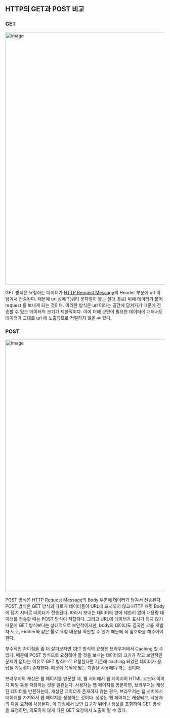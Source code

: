 ## HTTP의 GET과 POST 비교

### GET
<img width="796" alt="image" src="https://github.com/1017yu/Todo-doTalk/assets/83483378/8eba0096-fd2e-4fe3-92d4-6cbe07481bc8">

GET 방식은 요청하는 데이터가 [HTTP Request Message](https://developer.mozilla.org/en-US/docs/Web/HTTP/Messages)의 Header 부분에 url 이 담겨서 전송된다. 
때문에 url 상에 ?(쿼리 문자열이 붙는 절대 경로) 뒤에 데이터가 붙어 request 를 보내게 되는 것이다. 이러한 방식은 url 이라는 공간에 담겨가기 때문에 전송할 수 있는 데이터의 크기가 제한적이다.
이에 더해 보안이 필요한 데이터에 대해서도 데이터가 그대로 url 에 노출되므로 적절하지 않을 수 있다.

### POST

<img width="796" alt="image" src="https://github.com/1017yu/Todo-doTalk/assets/83483378/f3a90a80-1207-4e87-9dd5-9bbc0e29df3b">

 POST 방식은 [HTTP Request Message](https://developer.mozilla.org/en-US/docs/Web/HTTP/Messages)의 Body 부분에 데이터가 담겨서 전송된다. POST 방식은 GET 방식과 다르게 데이터들이 URL에 표시되지 않고 HTTP 패킷 Body에 담겨 서버로 데이터가 전송된다. 따라서 보내는 데이터의 양에 제한이 없어 대용량 데이터를 전송할 때는 POST 방식이 적합하다. 그리고 URL에 데이터가 표시가 되지 않기 때문에 GET 방식보다는 상대적으로 보안적이지만, body의 데이터도 결국엔 크롬 개발자 도구, Fiddler와 같은 툴로 요청 내용을 확인할 수 있기 때문에 꼭 암호화를 해주어야 한다.

부수적인 차이점을 좀 더 살펴보자면 GET 방식의 요청은 브라우저에서 Caching 할 수 있다. 때문에 POST 방식으로 요청해야 할 것을 보내는 데이터의 크기가 작고 보안적인 문제가 없다는 이유로 GET 방식으로 요청한다면 기존에 caching 되었던 데이터가 응답될 가능성이 존재한다. 때문에 목적에 맞는 기술을 사용해야 하는 것이다.

브라우저의 캐싱은 웹 페이지를 방문할 때, 웹 서버에서 웹 페이지의 HTML 코드와 이미지 파일 등을 저장하는 것을 일컫는다. 사용자는 웹 페이지를 방문하면, 브라우저는 캐싱된 데이터를 반환하는데,
캐싱된 데이터가 존재하지 않는 경우, 브라우저는 웹 서버에서 데이터를 가져와서 웹 페이지를 생성하는 것이다. 생성된 웹 페이지는 캐싱되고, 사용자의 다음 요청에 사용된다.
이 과정에서 보안 요구가 뛰어난 정보를 포함하여 GET 방식을 요청하면, 의도하지 않게 다른 GET 요청에서 노출이 될 수 있다.

